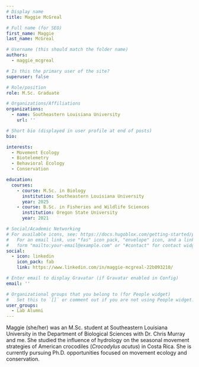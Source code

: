 ```yaml
---
# Display name
title: Maggie McGreal

# Full name (for SEO)
first_name: Maggie
last_name: McGreal

# Username (this should match the folder name)
authors:
  - maggie_mcgreal 

# Is this the primary user of the site?
superuser: false

# Role/position
role: M.Sc. Graduate

# Organizations/Affiliations
organizations:
  - name: Southeastern Louisiana University
    url: ''

# Short bio (displayed in user profile at end of posts)
bio: 

interests:
  - Movement Ecology
  - Biotelemetry
  - Behavioral Ecology
  - Conservation

education:
  courses:
    - course: M.Sc. in Biology
      institution: Southeastern Louisiana University
      year: 2025
    - course: B.Sc. in Fisheries and Wildlife Sciences
      institution: Oregon State University
      year: 2021

# Social/Academic Networking
# For available icons, see: https://docs.hugoblox.com/getting-started/page-builder/#icons
#   For an email link, use "fas" icon pack, "envelope" icon, and a link in the
#   form "mailto:your-email@example.com" or "#contact" for contact widget.
social:
  - icon: linkedin
    icon_pack: fab
    link: https://www.linkedin.com/in/maggie-mcgreal-22b093210/

# Enter email to display Gravatar (if Gravatar enabled in Config)
email: ''

# Organizational groups that you belong to (for People widget)
#   Set this to `[]` or comment out if you are not using People widget.
user_groups:
  - Lab Alumni
---
```


Maggie (she/her) was an M.Sc. student at Southeastern Louisiana University in the Department of Biological Sciences with Dr. Chris Murray and me. She studied the influence of hydrology on the seasonal movement strategies of American crocodiles (*Crocodylus acutus*) in Costa Rica. She is currently pursuing Ph.D. opportunities focused on movement ecology and conservation.
